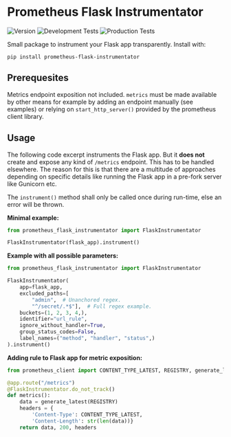 # Prometheus Flask Instrumentator

![Version](https://img.shields.io/github/v/release/trallnag/prometheus-flask-instrumentator?label=Release)
![Development Tests](https://github.com/trallnag/prometheus-flask-instrumentator/workflows/Development%20Test/badge.svg?branch=dev)
![Production Tests](https://github.com/trallnag/prometheus-flask-instrumentator/workflows/Production%20Test/badge.svg?branch=master)

Small package to instrument your Flask app transparently. Install with:

    pip install prometheus-flask-instrumentator

## Prerequesites

Metrics endpoint exposition not included. `metrics` must be made available by 
other means for example by adding an endpoint manually (see examples) or 
relying on `start_http_server()` provided by the prometheus client library.

## Usage

The following code excerpt instruments the Flask app. But it **does not** 
create and expose any kind of `/metrics` endpoint. This has to be handled 
elsewhere. The reason for this is that there are a multitude of approaches 
depending on specific details like running the Flask app in a pre-fork server 
like Gunicorn etc.

The `instrument()` method shall only be called once during run-time, else an 
error will be thrown.

**Minimal example:**

```python
from prometheus_flask_instrumentator import FlaskInstrumentator

FlaskInstrumentator(flask_app).instrument()
```

**Example with all possible parameters:**

```python
from prometheus_flask_instrumentator import FlaskInstrumentator

FlaskInstrumentator(
    app=flask_app,
    excluded_paths=[
        "admin",  # Unanchored regex.
        "^/secret/.*$"],  # Full regex example.  
    buckets=(1, 2, 3, 4,),
    identifier="url_rule",
    ignore_without_handler=True,
    group_status_codes=False,
    label_names=("method", "handler", "status",)
).instrument()
```

**Adding rule to Flask app for metric exposition:**

```python
from prometheus_client import CONTENT_TYPE_LATEST, REGISTRY, generate_latest

@app.route("/metrics")
@FlaskInstrumentator.do_not_track()
def metrics():
    data = generate_latest(REGISTRY)
    headers = {
        'Content-Type': CONTENT_TYPE_LATEST,
        'Content-Length': str(len(data))}
    return data, 200, headers
```
